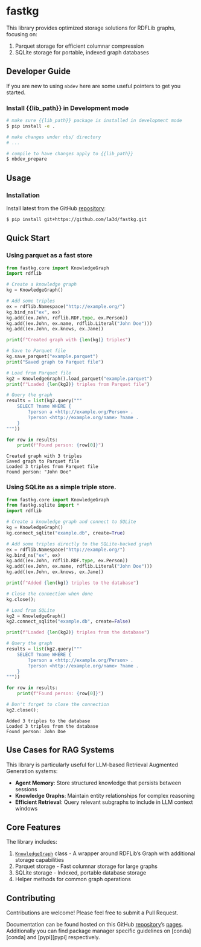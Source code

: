 # fastkg


<!-- WARNING: THIS FILE WAS AUTOGENERATED! DO NOT EDIT! -->

This library provides optimized storage solutions for RDFLib graphs,
focusing on:

1.  Parquet storage for efficient columnar compression
2.  SQLite storage for portable, indexed graph databases

## Developer Guide

If you are new to using `nbdev` here are some useful pointers to get you
started.

### Install {{lib_path}} in Development mode

``` sh
# make sure {{lib_path}} package is installed in development mode
$ pip install -e .

# make changes under nbs/ directory
# ...

# compile to have changes apply to {{lib_path}}
$ nbdev_prepare
```

## Usage

### Installation

Install latest from the GitHub [repository](%7B%7Bgit_url%7D%7D):

``` sh
$ pip install git+https://github.com/la3d/fastkg.git
```

## Quick Start

### Using parquet as a fast store

``` python
from fastkg.core import KnowledgeGraph
import rdflib

# Create a knowledge graph
kg = KnowledgeGraph()

# Add some triples
ex = rdflib.Namespace("http://example.org/")
kg.bind_ns("ex", ex)
kg.add((ex.John, rdflib.RDF.type, ex.Person))
kg.add((ex.John, ex.name, rdflib.Literal("John Doe")))
kg.add((ex.John, ex.knows, ex.Jane))

print(f"Created graph with {len(kg)} triples")

# Save to Parquet file
kg.save_parquet("example.parquet")
print("Saved graph to Parquet file")

# Load from Parquet file
kg2 = KnowledgeGraph().load_parquet("example.parquet")
print(f"Loaded {len(kg2)} triples from Parquet file")

# Query the graph
results = list(kg2.query("""
    SELECT ?name WHERE {
        ?person a <http://example.org/Person> .
        ?person <http://example.org/name> ?name .
    }
"""))

for row in results:
    print(f"Found person: {row[0]}")
```

    Created graph with 3 triples
    Saved graph to Parquet file
    Loaded 3 triples from Parquet file
    Found person: "John Doe"

### Using SQLite as a simple triple store.

``` python
from fastkg.core import KnowledgeGraph
from fastkg.sqlite import *
import rdflib

# Create a knowledge graph and connect to SQLite
kg = KnowledgeGraph()
kg.connect_sqlite("example.db", create=True)

# Add some triples directly to the SQLite-backed graph
ex = rdflib.Namespace("http://example.org/")
kg.bind_ns("ex", ex)
kg.add((ex.John, rdflib.RDF.type, ex.Person))
kg.add((ex.John, ex.name, rdflib.Literal("John Doe")))
kg.add((ex.John, ex.knows, ex.Jane))

print(f"Added {len(kg)} triples to the database")

# Close the connection when done
kg.close();

# Load from SQLite
kg2 = KnowledgeGraph()
kg2.connect_sqlite("example.db", create=False)

print(f"Loaded {len(kg2)} triples from the database")

# Query the graph
results = list(kg2.query("""
    SELECT ?name WHERE {
        ?person a <http://example.org/Person> .
        ?person <http://example.org/name> ?name .
    }
"""))

for row in results:
    print(f"Found person: {row[0]}")

# Don't forget to close the connection
kg2.close();
```

    Added 3 triples to the database
    Loaded 3 triples from the database
    Found person: John Doe

## Use Cases for RAG Systems

This library is particularly useful for LLM-based Retrieval Augmented
Generation systems:

- **Agent Memory**: Store structured knowledge that persists between
  sessions
- **Knowledge Graphs**: Maintain entity relationships for complex
  reasoning
- **Efficient Retrieval**: Query relevant subgraphs to include in LLM
  context windows

## Core Features

The library includes:

1.  [`KnowledgeGraph`](https://la3d.github.io/fastkg/core.html#knowledgegraph)
    class - A wrapper around RDFLib’s Graph with additional storage
    capabilities
2.  Parquet storage - Fast columnar storage for large graphs
3.  SQLite storage - Indexed, portable database storage
4.  Helper methods for common graph operations

## Contributing

Contributions are welcome! Please feel free to submit a Pull Request.

Documentation can be found hosted on this GitHub
[repository](%7B%7Bgit_url%7D%7D)’s
[pages](https://%7B%7Buser%7D%7D.github.io/%7B%7Blib_name%7D%7D/).
Additionally you can find package manager specific guidelines on
\[conda\]\[conda\] and \[pypi\]\[pypi\] respectively.
